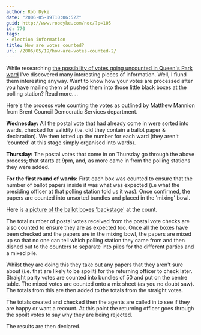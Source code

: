 ```yaml
---
author: Rob Dyke
date: "2006-05-19T10:06:52Z"
guid: http://www.robdyke.com/noc/?p=105
id: 770
tags:
- election information
title: How are votes counted?
url: /2006/05/19/how-are-votes-counted-2/
---
```

While researching [the possibility of votes going uncounted in Queen's Park ward](http://www.robdyke.com/bec/wp-trackback.php?p=125) I've discovered many interesting pieces of information. Well, I fiund them interesting anyway. Want to know how your votes are processed after you have mailing them of pushed them into those little black boxes at the polling station? Read more....

<a></a>

Here's the process vote counting the votes as outlined by Matthew Mannion from Brent Council Democratic Services department.

**Wednesday:** All the postal vote that had already come in were sorted into wards, checked for validity (i.e. did they contain a ballot paper &#38; declaration). We then totted up the number for each ward (they aren't 'counted' at this stage simply organised into wards).

**Thursday:** The postal votes that come in on Thursday go through the above process; that starts at 9pm, and, as more came in from the polling stations they were added.

**For the first round of wards:** First each box was counted to ensure that the number of ballot papers inside it was what was expected (i.e what the presiding officer at that polling station told us it was). Once confirmed, the papers are counted into unsorted bundles and placed in the 'mixing' bowl.

Here is [a picture of the ballot boxes 'backstage'](http://www.robdyke.com/gallery2/main.php?g2_view=core.ShowItem&#38;g2_itemId=155 "Ballot boxes backstage at the count") at the count.

The total number of postal votes received from the postal vote checks are also counted to ensure they are as expected too. Once all the boxes have been checked and the papers are in the mixing bowl, the papers are mixed up so that no one can tell which polling station they came from and then dished out to the counters to separate into piles for the different parties and a mixed pile.

Whilst they are doing this they take out any papers that they aren't sure about (i.e. that are likely to be spoilt) for the returning officer to check later. Straight party votes are counted into bundles of 50 and put on the centre table. The mixed votes are counted onto a mix sheet (as you no doubt saw). The totals from this are then added to the totals from the straight votes.

The totals created and checked then the agents are called in to see if they are happy or want a recount. At this point the returning officer goes through the spoilt votes to say why they are being rejected.
  
The results are then declared.
